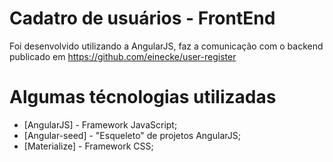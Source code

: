 # Cadatro de usuários - FrontEnd

Foi desenvolvido utilizando a AngularJS, faz a comunicação com o backend publicado em https://github.com/einecke/user-register

# Algumas técnologias utilizadas

* [AngularJS] - Framework JavaScript;
* [Angular-seed] - "Esqueleto" de projetos AngularJS;
* [Materialize] - Framework CSS;
